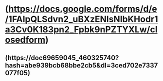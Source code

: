 # (https://docs.google.com/forms/d/e/1FAIpQLSdvn2_uBXzENlsNlbKHodr1a3Cv0K183pn2_Fpbk9nPZTYXLw/closedform)
## (https://doc69659045_460325740?hash=abe939bcb68bbe2cb5&dl=3ced702e7337077f05)
